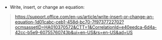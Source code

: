 - Write, insert, or change an equation:
> https://support.office.com/en-us/article/write-insert-or-change-an-equation-1d01cabc-ceb1-458d-bc70-7f9737722702?ocmsassetID=HA010370572&CTT=1&CorrelationId=e40eedca-6d4a-42cc-b5e9-60755760743b&ui=en-US&rs=en-US&ad=US

